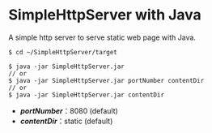 SimpleHttpServer with Java
==========================

A simple http server to serve static web page with Java.

    $ cd ~/SimpleHttpServer/target

    $ java -jar SimpleHttpServer.jar
    // or
    $ java -jar SimpleHttpServer.jar portNumber contentDir
    // or
    $ java -jar SimpleHttpServer.jar contentDir

 - ***portNumber***：8080 (default)
 - ***contentDir***：static (default)
